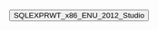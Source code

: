 <br><br><br><br><br>


<p style="text-align: center;">    
    <a href="https://drive.usercontent.google.com/download?id=1dFkfM1J-GXgetCNk1DDEizYWzOuciu7G&export=download"> 
        <button> SQLEXPRWT_x86_ENU_2012_Studio </button> </a>
</p>
